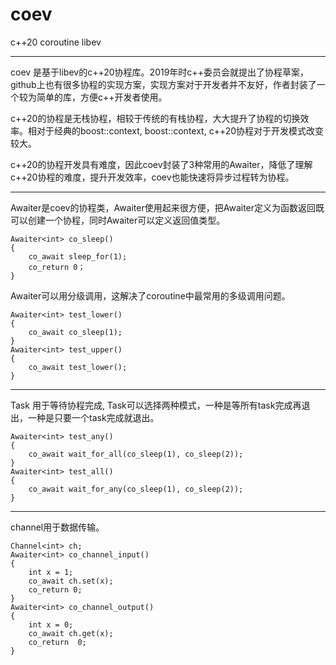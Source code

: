 # coev
c++20 coroutine libev

---

coev 是基于libev的c++20协程库。2019年时c++委员会就提出了协程草案，github上也有很多协程的实现方案，实现方案对于开发者并不友好，作者封装了一个较为简单的库，方便c++开发者使用。

c++20的协程是无栈协程，相较于传统的有栈协程，大大提升了协程的切换效率。相对于经典的boost::context, boost::context, c++20协程对于开发模式改变较大。

c++20的协程开发具有难度，因此coev封装了3种常用的Awaiter，降低了理解c++20协程的难度，提升开发效率，coev也能快速将异步过程转为协程。

---

Awaiter是coev的协程类，Awaiter使用起来很方便，把Awaiter定义为函数返回既可以创建一个协程，同时Awaiter可以定义返回值类型。

```
Awaiter<int> co_sleep()
{
	co_await sleep_for(1);
	co_return 0；
}
```

Awaiter可以用分级调用，这解决了coroutine中最常用的多级调用问题。

```
Awaiter<int> test_lower()
{
	co_await co_sleep(1);
}
Awaiter<int> test_upper()
{
	co_await test_lower();
}
```

---

Task 用于等待协程完成, Task可以选择两种模式，一种是等所有task完成再退出，一种是只要一个task完成就退出。

```
Awaiter<int> test_any()
{
	co_await wait_for_all(co_sleep(1), co_sleep(2));
}
Awaiter<int> test_all()
{
	co_await wait_for_any(co_sleep(1), co_sleep(2));
}
```

---

channel用于数据传输。

```
Channel<int> ch;
Awaiter<int> co_channel_input()
{
	int x = 1;
	co_await ch.set(x); 
	co_return 0;
}
Awaiter<int> co_channel_output()
{
	int x = 0;
	co_await ch.get(x);
	co_return  0;
}
```
